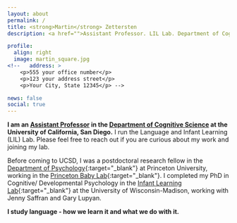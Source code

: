 ```yaml
---
layout: about
permalink: /
title: <strong>Martin</strong> Zettersten
description: <a href="">Assistant Professor. LIL Lab. Department of Cognitive Science. University of California, San Diego.</a>

profile:
  align: right
  image: martin_square.jpg
<!--   address: >
    <p>555 your office number</p>
    <p>123 your address street</p>
    <p>Your City, State 12345</p> -->

news: false
social: true
---
```

  


<strong>I am an [Assistant Professor](https://cogsci.ucsd.edu/people/faculty/martin-zettersten.html) in the [Department of Cognitive Science](https://cogsci.ucsd.edu/) at the University of California, San Diego.</strong> I run the Language and Infant Learning (LIL) Lab. Please feel free to reach out if you are curious about my work and joining my lab.

Before coming to UCSD, I was a postdoctoral research fellow in the [Department of Psychology](https://psych.princeton.edu/){:target="\_blank"} at Princeton University, working in the [Princeton Baby Lab](https://babylab.princeton.edu/){:target="\_blank"}. I completed my PhD in Cognitive/ Developmental Psychology in the [Infant Learning Lab](https://infantlearning.waisman.wisc.edu/){:target="\_blank"} at the University of Wisconsin-Madison, working with Jenny Saffran and Gary Lupyan.

<strong>I study language - how we learn it and what we do with it.</strong>

<!--I also work on building team science projects that help address key questions in infant development. Some recent work includes [Peekbank](https://peekbank.stanford.edu){:target="\_blank"}, an open database of infant eye-tracking data, and [ManyBabies](https://manybabies.github.io/MB5/){:target="\_blank"}, cross-lab collaborations testing key empirical questions in infant cognition. -->

<!--
<a class="twitter-timeline" data-width="230" data-height="400" href="https://twitter.com/m_zettersten?ref_src=twsrc%5Etfw">Tweets by m_zettersten</a> <script async src="https://platform.twitter.com/widgets.js" charset="utf-8"></script> -->
